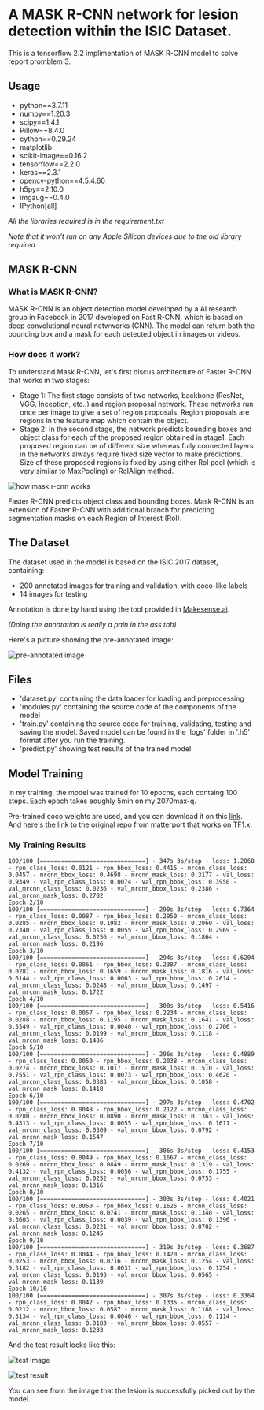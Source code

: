 # A MASK R-CNN network for lesion detection within the ISIC Dataset.
This is a tensorflow 2.2 implimentation of MASK R-CNN model to solve report promblem 3.

## Usage
 - python==3.7.11
 - numpy==1.20.3
 - scipy==1.4.1
 - Pillow==8.4.0
 - cython==0.29.24
 - matplotlib
 - scikit-image==0.16.2
 - tensorflow==2.2.0
 - keras==2.3.1
 - opencv-python==4.5.4.60
 - h5py==2.10.0
 - imgaug==0.4.0
 - IPython[all]

*All the libraries required is in the requirement.txt*

*Note that it won't run on any Apple Silicon devices due to the old library required*


## MASK R-CNN 

### What is MASK R-CNN?
MASK R-CNN is an object detection model developed by a AI research group in Facebook in 2017 developed on Fast R-CNN, which is based on deep convolutional neural netwworks (CNN). The model can return both the bounding box and a mask for each detected object in images or videos.

### How does it work?
To understand Mask R-CNN, let's first discus architecture of Faster R-CNN that works in two stages:

 - Stage 1: The first stage consists of two networks, backbone (ResNet, VGG, Inception, etc..) and region proposal network. These networks run once per image to give a set of region proposals. Region proposals are regions in the feature map which contain the object.
 - Stage 2: In the second stage, the network predicts bounding boxes and object class for each of the proposed region obtained in stage1. Each proposed region can be of different size whereas fully connected layers in the networks always require fixed size vector to make predictions. Size of these proposed regions is fixed by using either RoI pool (which is very similar to MaxPooling) or RoIAlign method.

 ![how mask r-cnn works](https://github.com/wotahman/PatternFlow/blob/topic-recognition/recognition/s4764115-MASK-RCNN/documentation/how_maskrcnn_works.png)

Faster R-CNN predicts object class and bounding boxes. Mask R-CNN is an extension of Faster R-CNN with additional branch for predicting segmentation masks on each Region of Interest (RoI).


## The Dataset
The dataset used in the model is based on the ISIC 2017 dataset, containing:
 - 200 annotated images for training and validation, with coco-like labels
 - 14 images for testing

Annotation is done by hand using the tool provided in [Makesense.ai](https://www.makesense.ai/).

*(Doing the annotation is really a pain in the ass tbh)*

Here's a picture showing the pre-annotated image:

![pre-annotated image](https://github.com/wotahman/PatternFlow/blob/topic-recognition/recognition/s4764115-MASK-RCNN/documentation/Figure_1.png)


## Files
 - 'dataset.py' containing the data loader for loading and preprocessing
 - 'modules.py' containing the source code of the components of the model
 - 'train.py' containing the source code for training, validating, testing and saving the model. Saved model can be found in the 'logs' folder in '.h5' format after you run the training.
 - 'predict.py' showing test results of the trained model.


## Model Training
In my training, the model was trained for 10 epochs, each containg 100 steps.
Each epoch takes eoughly 5min on my 2070max-q.

Pre-trained coco weights are used, and you can download it on this [link](https://github.com/matterport/Mask_RCNN/releases/download/v2.0/mask_rcnn_coco.h5).
And here's the [link](https://github.com/matterport/Mask_RCNN) to the original repo from matterport that works on TF1.x.

### My Training Results
```
100/100 [==============================] - 347s 3s/step - loss: 1.2868 - rpn_class_loss: 0.0121 - rpn_bbox_loss: 0.4415 - mrcnn_class_loss: 0.0457 - mrcnn_bbox_loss: 0.4698 - mrcnn_mask_loss: 0.3177 - val_loss: 0.9349 - val_rpn_class_loss: 0.0074 - val_rpn_bbox_loss: 0.3950 - val_mrcnn_class_loss: 0.0236 - val_mrcnn_bbox_loss: 0.2386 - val_mrcnn_mask_loss: 0.2702
Epoch 2/10
100/100 [==============================] - 290s 3s/step - loss: 0.7364 - rpn_class_loss: 0.0087 - rpn_bbox_loss: 0.2950 - mrcnn_class_loss: 0.0285 - mrcnn_bbox_loss: 0.1982 - mrcnn_mask_loss: 0.2060 - val_loss: 0.7340 - val_rpn_class_loss: 0.0055 - val_rpn_bbox_loss: 0.2969 - val_mrcnn_class_loss: 0.0256 - val_mrcnn_bbox_loss: 0.1864 - val_mrcnn_mask_loss: 0.2196
Epoch 3/10
100/100 [==============================] - 294s 3s/step - loss: 0.6204 - rpn_class_loss: 0.0061 - rpn_bbox_loss: 0.2387 - mrcnn_class_loss: 0.0281 - mrcnn_bbox_loss: 0.1659 - mrcnn_mask_loss: 0.1816 - val_loss: 0.6144 - val_rpn_class_loss: 0.0063 - val_rpn_bbox_loss: 0.2614 - val_mrcnn_class_loss: 0.0248 - val_mrcnn_bbox_loss: 0.1497 - val_mrcnn_mask_loss: 0.1722
Epoch 4/10
100/100 [==============================] - 300s 3s/step - loss: 0.5416 - rpn_class_loss: 0.0057 - rpn_bbox_loss: 0.2234 - mrcnn_class_loss: 0.0288 - mrcnn_bbox_loss: 0.1195 - mrcnn_mask_loss: 0.1641 - val_loss: 0.5549 - val_rpn_class_loss: 0.0040 - val_rpn_bbox_loss: 0.2706 - val_mrcnn_class_loss: 0.0199 - val_mrcnn_bbox_loss: 0.1118 - val_mrcnn_mask_loss: 0.1486
Epoch 5/10
100/100 [==============================] - 296s 3s/step - loss: 0.4889 - rpn_class_loss: 0.0050 - rpn_bbox_loss: 0.2038 - mrcnn_class_loss: 0.0274 - mrcnn_bbox_loss: 0.1017 - mrcnn_mask_loss: 0.1510 - val_loss: 0.7551 - val_rpn_class_loss: 0.0073 - val_rpn_bbox_loss: 0.4620 - val_mrcnn_class_loss: 0.0383 - val_mrcnn_bbox_loss: 0.1058 - val_mrcnn_mask_loss: 0.1418
Epoch 6/10
100/100 [==============================] - 297s 3s/step - loss: 0.4702 - rpn_class_loss: 0.0048 - rpn_bbox_loss: 0.2122 - mrcnn_class_loss: 0.0280 - mrcnn_bbox_loss: 0.0890 - mrcnn_mask_loss: 0.1363 - val_loss: 0.4313 - val_rpn_class_loss: 0.0055 - val_rpn_bbox_loss: 0.1611 - val_mrcnn_class_loss: 0.0309 - val_mrcnn_bbox_loss: 0.0792 - val_mrcnn_mask_loss: 0.1547
Epoch 7/10
100/100 [==============================] - 306s 3s/step - loss: 0.4153 - rpn_class_loss: 0.0049 - rpn_bbox_loss: 0.1667 - mrcnn_class_loss: 0.0269 - mrcnn_bbox_loss: 0.0849 - mrcnn_mask_loss: 0.1319 - val_loss: 0.4132 - val_rpn_class_loss: 0.0056 - val_rpn_bbox_loss: 0.1755 - val_mrcnn_class_loss: 0.0252 - val_mrcnn_bbox_loss: 0.0753 - val_mrcnn_mask_loss: 0.1316
Epoch 8/10
100/100 [==============================] - 303s 3s/step - loss: 0.4021 - rpn_class_loss: 0.0050 - rpn_bbox_loss: 0.1625 - mrcnn_class_loss: 0.0265 - mrcnn_bbox_loss: 0.0741 - mrcnn_mask_loss: 0.1340 - val_loss: 0.3603 - val_rpn_class_loss: 0.0039 - val_rpn_bbox_loss: 0.1396 - val_mrcnn_class_loss: 0.0221 - val_mrcnn_bbox_loss: 0.0702 - val_mrcnn_mask_loss: 0.1245
Epoch 9/10
100/100 [==============================] - 319s 3s/step - loss: 0.3687 - rpn_class_loss: 0.0044 - rpn_bbox_loss: 0.1420 - mrcnn_class_loss: 0.0253 - mrcnn_bbox_loss: 0.0716 - mrcnn_mask_loss: 0.1254 - val_loss: 0.3182 - val_rpn_class_loss: 0.0031 - val_rpn_bbox_loss: 0.1254 - val_mrcnn_class_loss: 0.0193 - val_mrcnn_bbox_loss: 0.0565 - val_mrcnn_mask_loss: 0.1139
Epoch 10/10
100/100 [==============================] - 307s 3s/step - loss: 0.3364 - rpn_class_loss: 0.0042 - rpn_bbox_loss: 0.1335 - mrcnn_class_loss: 0.0212 - mrcnn_bbox_loss: 0.0587 - mrcnn_mask_loss: 0.1188 - val_loss: 0.3134 - val_rpn_class_loss: 0.0046 - val_rpn_bbox_loss: 0.1114 - val_mrcnn_class_loss: 0.0183 - val_mrcnn_bbox_loss: 0.0557 - val_mrcnn_mask_loss: 0.1233
```

And the test result looks like this:

![test image](https://github.com/wotahman/PatternFlow/blob/topic-recognition/recognition/s4764115-MASK-RCNN/documentation/output1.png)

![test result](https://github.com/wotahman/PatternFlow/blob/topic-recognition/recognition/s4764115-MASK-RCNN/documentation/output.png)

You can see from the image that the lesion is successfully picked out by the model.